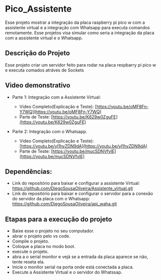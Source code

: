 # Pico_Assistente
Esse projeto mostrar a integração da placa raspberry pi pico w com a assistente virtual e a integração com  Whatsapp para executa comandos remotamente.
Esse projetos visa simular como seria a integração da placa com a assistente virtual e o Whatsapp.

## Descrição do Projeto
Esse projeto criar um servidor feito para rodar na placa respbarry pi pico w e executa comados atráves de Sockets

## Video demonstrativo
 - Parte 1: Integração com a Assistente Virtual:
    - Video Completo(Explicação e Teste):
      [https://youtu.be/oMF8Fn-Y7WQ](https://youtu.be/oMF8Fn-Y7WQ)
    - Parte de Teste:
      [https://youtu.be/K629w0ZguFE](https://youtu.be/K629w0ZguFE)
   
 - Parte 2: Integração com o Whatsapp.
    - Video Completo(Explicação e Teste):
      [https://youtu.be/yl1hyZDN9dA](https://youtu.be/yl1hyZDN9dA)
    - Parte de Teste:
      [https://youtu.be/mucSDNVfvlE](https://youtu.be/mucSDNVfvlE)


## Dependências:
 - Link do repositório para baixar e configurar a assistente Virtual: https://github.com/DiegoSousaOliveira/Assistente_virtual.git
 - Link do repositório para baixar e configurar o servidor para a conexão do servidor da placa com o Whatsapp: https://github.com/DiegoSousaOliveira/api_waha.git

## Etapas para a execução do projeto 
 - Baixe esse o projeto no seu computador.
 - abrar o projeto pelo vs code.
 - Compile o projeto.
 - Coloque a placa no modo boot.
 - execute o projeto.
 - abra a o serial monitor e vejá se a entrada da placa aparece se não, tente reseta ela.
 - Inicie o monitor serial na porta onde está conectada a placa.
 - Execute a Assistente Virtual e o servidor do Whatssap.   
